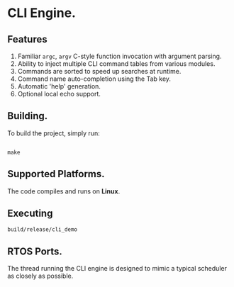 # CLI Engine.

## Features

1. Familiar `argc`, `argv` C-style function invocation with argument parsing.
2. Ability to inject multiple CLI command tables from various modules.
3. Commands are sorted to speed up searches at runtime.
4. Command name auto-completion using the Tab key.
5. Automatic 'help' generation.
6. Optional local echo support.

## Building.

To build the project, simply run:

```

make

```

## Supported Platforms.

The code compiles and runs on **Linux**.

## Executing

`build/release/cli_demo`

## RTOS Ports.

The thread running the CLI engine is designed to mimic a typical scheduler as closely as possible.

